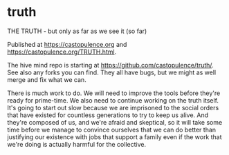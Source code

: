 # truth
THE TRUTH - but only as far as we see it (so far)

Published at https://castopulence.org and
https://castopulence.org/TRUTH.html.

The hive mind repo is starting at https://github.com/castopulence/truth/.
See also any forks you can find. They all have bugs, but we might as well
merge and fix what we can.

There is much work to do. We will need to improve the tools before they're
ready for prime-time. We also need to continue working on the truth
itself. It's going to start out slow because we are imprisoned to the
social orders that have existed for countless generations to try to keep
us alive. And they're composed of us, and we're afraid and skeptical, so
it will take some time before we manage to convince ourselves that we can
do better than justifying our existence with jobs that support a family
even if the work that we're doing is actually harmful for the collective.
